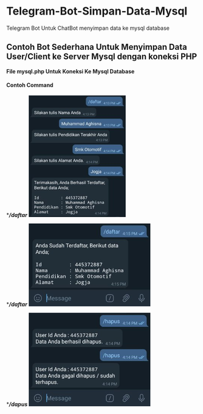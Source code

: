# Telegram-Bot-Simpan-Data-Mysql
Telegram Bot Untuk ChatBot menyimpan data ke mysql database

## Contoh Bot Sederhana Untuk Menyimpan Data User/Client ke Server Mysql dengan koneksi PHP

**File mysql.php Untuk Koneksi Ke Mysql Database**

#### Contoh Command
****/daftar***
![/daftar](img/daftar.jpg "Command Daftar")


****/daftar***
![/daftar](img/sudah_daftar.jpg "Command Daftar")


****/dapus***
![/hapus](img/hapus.jpg "Command Hapus")

